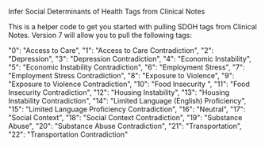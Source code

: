 Infer Social Determinants of Health Tags from Clinical Notes

This is a helper code to get you started with pulling SDOH tags from Clinical Notes. Version 7 will allow you to pull the following tags:

"0": "Access to Care",
"1": "Access to Care Contradiction",
"2": "Depression",
"3": "Depression Contradiction",
"4": "Economic Instability",
"5": "Economic Instability Contradiction",
"6": "Employment Stress",
"7": "Employment Stress Contradiction",
"8": "Exposure to Violence",
"9": "Exposure to Violence Contradiction",
"10": "Food Insecurity ",
"11": "Food Insecurity Contradiction",
"12": "Housing Instability",
"13": "Housing Instability Contradiction",
"14": "Limited Language (English) Proficiency",
"15": "Limited Language Proficiency Contradiction",
"16": "Neutral",
"17": "Social Context",
"18": "Social Context Contradiction",
"19": "Substance Abuse",
"20": "Substance Abuse Contradiction",
"21": "Transportation",
"22": "Transportation Contradiction"
